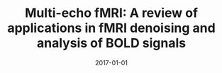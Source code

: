 ---
title: "Multi-echo fMRI: A review of applications in fMRI denoising and analysis of BOLD signals"
date: 2017-01-01
authors_string: Prantik Kundu, Valerie Voon, Priti Balchandani, Michael Lombardo, Benedikt Poser, Peter Bandettini
authors:
   - Prantik Kundu
   - Valerie Voon
   - Priti Balchandani
   - Michael Lombardo
   - Benedikt Poser
   - Peter Bandettini
author_ids:
   - prantik_kundu
   - peter_bandettini
journal: 'NeuroImage'
volume: 154
issue: 
pages: 59-80
book_title: ''
publisher: ''
abstract: ""
project_id: multi_echo
paper_url: http://linkinghub.elsevier.com/retrieve/pii/S1053811917302410
doi: 10.1016/j.neuroimage.2017.03.033
data_loc: ''
code_loc: ''
file: '/assets/publications//assets/publications/'
file_name: '/assets/publications/'
type: journal_article
pub_str: ' (2017) NeuroImage 154: 59-80'
layout: publication 
---